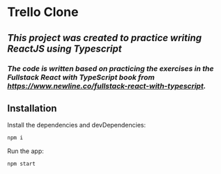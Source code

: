 # Trello Clone

## _This project was created to practice writing ReactJS using Typescript_

### _The code is written based on practicing the exercises in the Fullstack React with TypeScript book from https://www.newline.co/fullstack-react-with-typescript._

## Installation

Install the dependencies and devDependencies:

```sh
npm i
```

Run the app:

```sh
npm start
```
